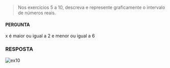 > Nos exercícios 5 a 10, descreva e represente graficamente o intervalo de números reais.

#### PERGUNTA
x é maior ou igual a 2 e menor ou igual a 6

### RESPOSTA

![ex10](https://pbs.twimg.com/media/D8lYZRhX4AA0C5E?format=jpg&name=small)
